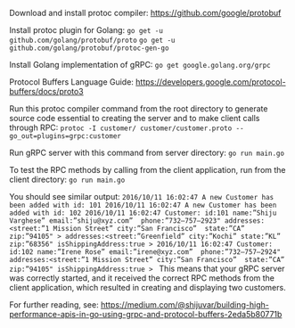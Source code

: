 Download and install protoc compiler:
https://github.com/google/protobuf

Install protoc plugin for Golang:
`go get -u github.com/golang/protobuf/proto`
`go get -u github.com/golang/protobuf/protoc-gen-go`

Install Golang implementation of gRPC:
`go get google.golang.org/grpc`

Protocol Buffers Language Guide:
https://developers.google.com/protocol-buffers/docs/proto3

Run this protoc compiler command from the root directory to generate source code
essential to creating the server and to make client calls through RPC:
`protoc -I customer/ customer/customer.proto --go_out=plugins=grpc:customer`

Run gRPC server with this command from server directory:
`go run main.go`

To test the RPC methods by calling from the client application,
run from the client directory:
`go run main.go`

You should see similar output:
`2016/10/11 16:02:47 A new Customer has been added with id: 101
 2016/10/11 16:02:47 A new Customer has been added with id: 102
 2016/10/11 16:02:47 Customer: id:101 name:”Shiju Varghese” email:”shiju@xyz.com” 
   phone:”732–757–2923" addresses:<street:”1 Mission Street” city:”San Francisco” 
   state:”CA” zip:”94105" > addresses:<street:”Greenfield” city:”Kochi” state:”KL” 
   zip:”68356" isShippingAddress:true >
 2016/10/11 16:02:47 Customer: id:102 name:”Irene Rose” email:”irene@xyz.com” 
   phone:”732–757–2924" addresses:<street:”1 Mission Street” city:”San Francisco” 
   state:”CA” zip:”94105" isShippingAddress:true >
   `
 This means that your gRPC server was correctly started, and it received the
 correct RPC methods from the client application, which resulted in creating
 and displaying two customers.
 
 For further reading, see:
 https://medium.com/@shijuvar/building-high-performance-apis-in-go-using-grpc-and-protocol-buffers-2eda5b80771b